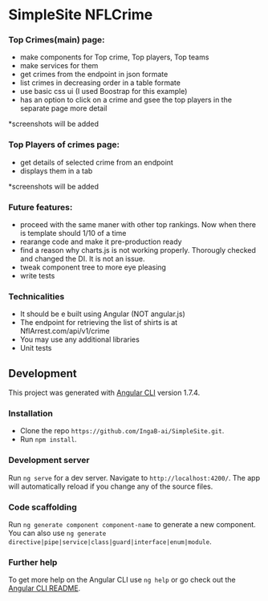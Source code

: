 # SimpleSite NFLCrime


### Top Crimes(main) page:
- make components for Top crime, Top players, Top teams
- make services for them 
- get crimes from the endpoint in json formate
- list crimes in decreasing order in a table formate
- use basic css ui (I used Boostrap for this example)
- has an option to click on a crime and gsee the top players in the separate page more detail 

*screenshots will be added 


### Top Players of crimes page:
- get details of selected crime from an endpoint
- displays them in a tab

*screenshots will be added 

### Future features:
- proceed with the same maner with other top rankings. Now when there is template should 1/10 of a time
- rearange code and make it pre-production ready
- find a reason why charts.js is not working properly. Thorougly checked  and changed the DI. It is not an issue.
- tweak component tree to more eye pleasing 
- write tests


### Technicalities
- It should be e built using Angular (NOT angular.js)
- The endpoint for retrieving the list of shirts is at NflArrest.com/api/v1/crime
- You may use any additional libraries
- Unit tests

## Development

This project was generated with [Angular CLI](https://github.com/angular/angular-cli) version 1.7.4.


### Installation
- Clone the repo `https://github.com/IngaB-ai/SimpleSite.git`.
- Run `npm install`.

### Development server

Run `ng serve` for a dev server. Navigate to `http://localhost:4200/`. The app will automatically reload if you change any of the source files.

### Code scaffolding

Run `ng generate component component-name` to generate a new component. You can also use `ng generate directive|pipe|service|class|guard|interface|enum|module`.


### Further help

To get more help on the Angular CLI use `ng help` or go check out the [Angular CLI README](https://github.com/angular/angular-cli/blob/master/README.md).


